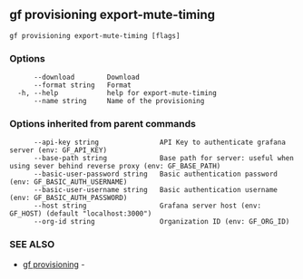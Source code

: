 ## gf provisioning export-mute-timing



```
gf provisioning export-mute-timing [flags]
```

### Options

```
      --download        Download
      --format string   Format
  -h, --help            help for export-mute-timing
      --name string     Name of the provisioning
```

### Options inherited from parent commands

```
      --api-key string               API Key to authenticate grafana server (env: GF_API_KEY)
      --base-path string             Base path for server: useful when using sever behind reverse proxy (env: GF_BASE_PATH)
      --basic-user-password string   Basic authentication password (env: GF_BASIC_AUTH_USERNAME)
      --basic-user-username string   Basic authentication username (env: GF_BASIC_AUTH_PASSWORD)
      --host string                  Grafana server host (env: GF_HOST) (default "localhost:3000")
      --org-id string                Organization ID (env: GF_ORG_ID)
```

### SEE ALSO

* [gf provisioning](gf_provisioning.md)	 - 

